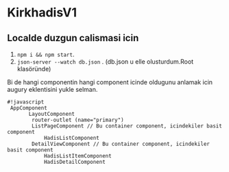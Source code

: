 # KirkhadisV1

## Localde duzgun calismasi icin
1. `npm i && npm start`.
2. `json-server --watch db.json` . (db.json u elle olusturdum.Root klasöründe)

Bi de hangi componentin hangi component icinde oldugunu anlamak icin augury eklentisini yukle selman.

 
```
#!javascript
 AppComponent
       LayoutComponent
        router-outlet (name="primary")
        ListPageComponent // Bu container component, icindekiler basit component
            HadisListComponent
        DetailViewComponent // Bu container component, icindekiler basit component
            HadisListItemComponent
            HadisDetailComponent

```